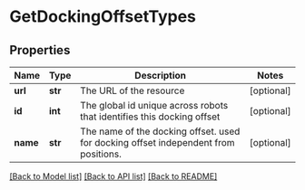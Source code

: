 # GetDockingOffsetTypes

## Properties
Name | Type | Description | Notes
------------ | ------------- | ------------- | -------------
**url** | **str** | The URL of the resource | [optional] 
**id** | **int** | The global id unique across robots that identifies this docking offset | [optional] 
**name** | **str** | The name of the docking offset. used for docking offset independent from positions. | [optional] 

[[Back to Model list]](../README.md#documentation-for-models) [[Back to API list]](../README.md#documentation-for-api-endpoints) [[Back to README]](../README.md)


